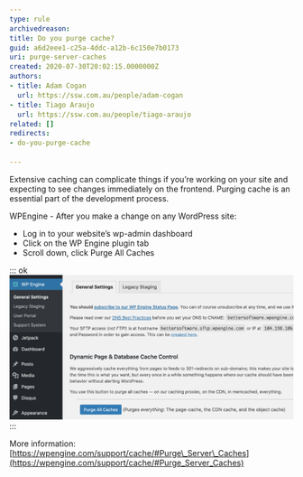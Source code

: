 ```yaml
---
type: rule
archivedreason: 
title: Do you purge cache?
guid: a6d2eee1-c25a-4ddc-a12b-6c150e7b0173
uri: purge-server-caches
created: 2020-07-30T20:02:15.0000000Z
authors:
- title: Adam Cogan
  url: https://ssw.com.au/people/adam-cogan
- title: Tiago Araujo
  url: https://ssw.com.au/people/tiago-araujo
related: []
redirects:
- do-you-purge-cache

---
```


Extensive caching can complicate things if you’re working on your site and expecting to see changes immediately on the frontend. Purging cache is an essential part of the development process.

<!--endintro-->

WPEngine - After you make a change on any WordPress site:



* Log in to your website’s wp-admin dashboard
* Click on the WP Engine plugin tab
* Scroll down, click Purge All Caches



::: ok  
![Figure: Make sure you "Purge All Caches" after making changes - This will allow others to see the changes immediately](purge-cache-wpengine-wordpress.png)  
:::

More information: [https://wpengine.com/support/cache/#Purge\_Server\_Caches](https://wpengine.com/support/cache/#Purge_Server_Caches)
